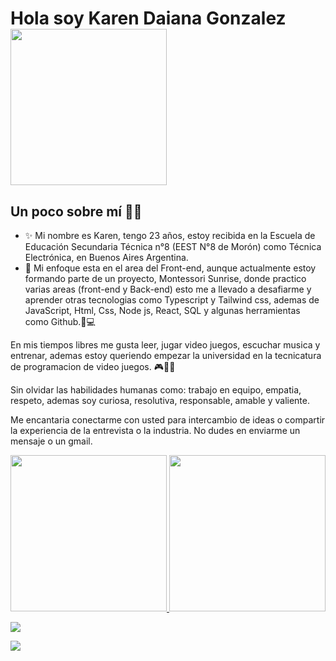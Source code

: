 # Hola soy Karen Daiana Gonzalez <img src="https://www.gifsanimados.org/data/media/56/computadora-y-ordenador-imagen-animada-0003.gif" width="250px">

## Un poco sobre mí 👱‍♀️ 

- ✨ Mi nombre es Karen, tengo 23 años, estoy recibida en la Escuela de Educación Secundaria Técnica n°8 (EEST N°8 de Morón) como Técnica Electrónica, en Buenos Aires Argentina.
- 🌺 Mi enfoque esta en el area del Front-end, aunque actualmente estoy formando parte de un proyecto, Montessori Sunrise, donde practico varias areas (front-end y Back-end) esto me a llevado a desafiarme y aprender otras tecnologias como Typescript y Tailwind css, ademas de JavaScript, Html, Css, Node js, React, SQL y algunas herramientas como Github.💪💻

En mis tiempos libres me gusta leer, jugar video juegos, escuchar musica y entrenar, ademas estoy queriendo empezar la universidad en la tecnicatura de programacion de video juegos. 🎮🎵📒

Sin olvidar las habilidades humanas como: trabajo en equipo, empatia, respeto, ademas soy curiosa, resolutiva, responsable, amable y valiente.

Me encantaria conectarme con usted para intercambio de ideas o compartir la experiencia de la entrevista o la industria. No dudes en enviarme un mensaje o un gmail.

<a href="https://https://github.com/karenGonza"><img height="250em" src="https://github-readme-stats.vercel.app/api/top-langs/?username=karenGonza&layout=compact&langs_count=7&theme=dracula"/>
<img height="250em" src="https://github-readme-stats.vercel.app/api?username=karenGonza&show_icons=true&theme=radical"/>


<div>
<a> <img src="https://media1.giphy.com/media/dpKpG3bNPqvUrODgFH/giphy.gif"></img> </a> 

<a> <img src="https://media3.giphy.com/media/nsJc8rKH9QFBdjUrAB/giphy.gif"></img> </a>
</div>
